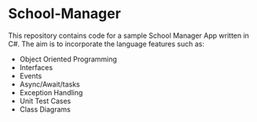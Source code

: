 # School-Manager

This repository contains code for a sample School Manager App written in C#. The aim is to incorporate the language features such as:
- Object Oriented Programming
- Interfaces
- Events
- Async/Await/tasks
- Exception Handling
- Unit Test Cases
- Class Diagrams
